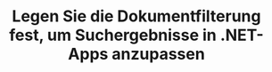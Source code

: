 ---
############################# Static ############################
layout: "auto-gen-gist"
draft: false
path: "de/search/net/filters/fb2/"
otherformats: PDF DOC DOT DOCX DOCM DOTX DOTM TXT ODT OTT RTF XLS XLT XLSX XLSM XLSB XLTX XLTM XLA XLAM ODS OTS CSV TSV XML PPT PPS POT PPTX PPTM POTX POTM PPSX PPSM ODP PST OST EML EMLX MSG ONE ZIP XHTML MHTML MD CHM EPUB 

############################# Head ############################
head_title: "Passen Sie die Suchergebnisse an, indem Sie die Dokumentfilterung in .NET-Apps festlegen"
head_description: "GroupDocs.Search .NET API ermöglicht Softwareentwicklern, FB2 Documents-Dokumente zu durchsuchen und die Suchergebnisse anzupassen, indem sie die Dokumentfilterung in .NET-Apps anwenden."

############################# Header ############################
title: "Legen Sie die Dokumentfilterung fest, um Suchergebnisse in .NET-Apps anzupassen"
description: "Die .NET-API von GroupDocs.Search hilft Softwarefachleuten, Suchfunktionen für Dokumente hinzuzufügen und Suchergebnisse anzupassen, indem sie die Dokumentfilterung in ihren .NET-Apps anwenden."

######################### Download Button #######################
button:
    enable: true

############################# About ############################
about:
    enable: true
    title: "Wie wende ich die Dokumentfilterung im Suchergebnis über .NET an?"
    content: |
      Das Filtern ist eine sehr nützliche Technik, mit der Benutzer die Funktionalität überprüfen und verarbeiten können. Die Dokumentenfilterung bietet Benutzern eine einfache Möglichkeit, durch ihre Ergebnisse zu navigieren und zu finden, wonach sie suchen. Es gibt Benutzern auch die Möglichkeit, ihre Suche auf einen bestimmten Abschnitt oder einen bestimmten Dokumenttyp zu beschränken. GroupDocs.Search für .NET ist eine funktionsreiche Hochleistungs-API für die Dokumentensuche, die es Softwareentwicklern ermöglicht, Anwendungen zu erstellen, die eine Textsuche und Indexierung ermöglichen. Es unterstützt einige der gängigsten Dokumentenformate wie PDF, HTML, Outlook-E-Mail, Microsoft Office Word, Excel-Arbeitsblätter, PowerPoint-Präsentationen, Outlook MSG, PST und viele mehr. Die API unterstützt die Einstellung der Dokumentenablage für Suchergebnisse vollständig. Sie können verschiedene Arten von Filern verwenden, um Ihre Suchergebnisse anzupassen, z. B. Dateipfadfilter, Dateierweiterungsfilter, Attributfilter und viele mehr. Es ist auch möglich, Suchdokumentfilter zu kombinieren, indem Sie die booleschen Operatoren AND, OR & NOT usw. verwenden.

############################# content ############################
steps:
    enable: true
    block:
    - title_left: "Legen Sie den Dokumentfilter bei der Suche nach FB2-Dokumenten über .NET fest"
      content_left: |
       GroupDocs.Search .NET API hilft Softwareentwicklern, Suchfunktionen in ihre .NET-Anwendung einzufügen. Das folgende .NET-Codebeispiel zeigt, wie Dokumentfilter beim Durchsuchen verschiedener Arten von Dokumenten mit nur wenigen Codezeilen angewendet werden.

      title_right: "Dokumentfilter beim Durchsuchen von FB2 Dokumenten anwenden"
      content_right: |
       * Zuerst müssen Sie den Pfad zum Indexordner und Dokumentenordner angeben.
        * Erstellen eines Index im angegebenen Ordner durch Aufrufen der Instanz der Klasse [Index](https://apireference.groupdocs.com/search/net/groupdocs.search/index/constructors/2).
        * Indexieren von Dokumenten aus dem angegebenen Ordner durch Aufrufen der Methode [Search](https://apireference.groupdocs.com/search/net/groupdocs.search/index/methods/search).
        * Erstellen eines Suchoptionsobjekts [SearchOptions](https://apireference.groupdocs.com/search/net/groupdocs.search.options/searchoptions)
        * Dokumentfilter durch Aufruf von [SearchDocumentFilter](https://apireference.groupdocs.com/search/net/groupdocs.search.options/searchoptions/properties/searchdocumentfilter) setzen
        * Suche starten und Suchergebnisse anzeigen
        
      gisthash: "77cafabe4e9c9256217b4326e26a59d0"
      gistfile: "set_document_filter_in_search_dotnet.cs"

    - title_left: "So kombinieren Sie Suchdokumentfilter über .NET"
      content_left: |
        GroupDocs.Search for .NET ermöglicht Softwareprogrammierern, Suchdokumentfilter während der Suche zu kombinieren, um zu steuern, welche der gefundenen Dokumente als Ergebnis der Suche in der C# .NET-Anwendung zurückgegeben werden sollen. Die folgenden .NET-Codebeispiele zeigen, wie Suchdokumentfilter mit booleschen Operatoren AND, OR, NOT usw. in C#-Anwendungen kombiniert werden. 

      title_right: "Kombinieren Sie Suchdokumentfilter beim Durchsuchen von FB2-Dateien"
      content_right: |
       * Zuerst müssen Sie den Pfad zum Indexordner und Dokumentenordner angeben.
       * Erstellen eines UND-Verbundfilters, der alle FB2- und EPUB-Dokumente zurückgibt, die das Wort „Einstein“ in ihren vollständigen Pfaden enthalten
       * Filter1 erstellen durch Aufrufen von [SearchDocumentFilter](https://apireference.groupdocs.com/search/net/groupdocs.search.options/searchoptions/properties/searchdocumentfilter)
       * Erstellen Sie filter2 durch Aufrufen von [SearchDocumentFilter](https://apireference.groupdocs.com/search/net/groupdocs.search.options/searchoptions/properties/searchdocumentfilter)
       * Kombinieren Sie Filter, indem Sie die Methode [andFilter](https://apireference.groupdocs.com/search/net/groupdocs.search.options/searchdocumentfilter/methods/createand) aufrufen
       * Erstellen eines zusammengesetzten ODER-Filters, der alle DOC-, DOCX-, PDF- und alle Dokumente zurückgibt, die das Wort Einstein in ihren vollständigen Pfaden enthalten
       * Erstellen Sie filter3 durch Aufrufen von [SearchDocumentFilter](https://apireference.groupdocs.com/search/net/groupdocs.search.options/searchoptions/properties/searchdocumentfilter)
       * Erstellen Sie filter4 durch Aufrufen von [SearchDocumentFilter](https://apireference.groupdocs.com/search/net/groupdocs.search.options/searchoptions/properties/searchdocumentfilter)
       * Kombinieren Sie Filter, indem Sie die Methode [orFilter](https://apireference.groupdocs.com/search/net/groupdocs.search.options/searchdocumentfilter/methods/createor) aufrufen
       * Erstellen eines Filters, der alle gefundenen Dokumente mit Ausnahme von TXT-Dokumenten zurückgibt
       * Erstellen Sie filter4 durch Aufrufen von [SearchDocumentFilter](https://apireference.groupdocs.com/search/net/groupdocs.search.options/searchoptions/properties/searchdocumentfilter)
       * Filtern Sie nicht, indem Sie die Methode [notFilter](https://apireference.groupdocs.com/search/net/groupdocs.search.options/searchdocumentfilter/methods/createnot) aufrufen

      gisthash: "db4efe513cbd34925231be10a992f23c"
      gistfile: "combine_document_filter_in_search_dotnet.cs"
      
    - title_left: "System Anforderungen"
      content_left: |
       GroupDocs.Search für .NET wird auf allen wichtigen Plattformen und Betriebssystemen unterstützt. Um den vollständigen Leitfaden zu den Systemanforderungen zu erhalten, besuchen Sie bitte [Systemanforderungen](https://docs.groupdocs.com/search/net/system-requirements/), bevor Sie den folgenden Code ausführen. Stellen Sie bitte sicher, dass die folgenden Voraussetzungen auf Ihrem installiert sind System:
         * Betriebssysteme: Microsoft Windows, Linux, MacOS
         * Entwicklungsumgebung: Visual Studio, Xamarin, MonoDevelop usw
         * Frameworks: .NET Framework, .NET Standard, .NET Core, Mono
         * Holen Sie sich die neueste Version von GroupDocs.Search für .NET-APIs von [NuGet](https://www.nuget.org/packages/GroupDocs.search/)
        
      title_right: "Warum GroupDocs.Assembly verwenden"
      content_right: |
        * Suchindexerstellung sowohl im Speicher als auch auf der Festplatte.
        * Möglichkeit der Indizierung aus einer Datei, einem Stream oder einer Struktur.
        * Unterstützung für die Indexierung passwortgeschützter Dokumente.
        * Unterstützung für das Zusammenführen mehrerer Indizes.
        * Dokument während der Suchindizierung filtern.
        * Unterstützung der Rechtschreibprüfung während der Suche.
        * Mischzeichen werden vollständig unterstützt
        * Kombinieren verschiedener Suchtypen in einer Suchanfrage.
        * Einfache Suche nach Wörtern und regulären Ausdrücken wird unterstützt
        * Vollständige Unterstützung von Alias-Ersetzungen in Suchanfragen.

demos:
    enable: true
        

more_formats:
    enable: true


back_to_top:
    enable: true
---